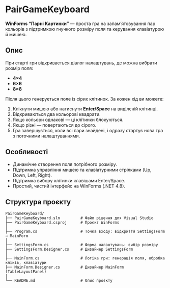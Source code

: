 # PairGameKeyboard

**WinForms “Парні Картинки”** — проста гра на запам’ятовування пар кольорів з підтримкою гнучкого розміру поля та керування клавіатурою й мишею.

## Опис

При старті гри відкривається діалог налаштувань, де можна вибрати розмір поля:

- **4×4**
- **6×6**
- **8×8**

Після цього генерується поле із сірих клітинок. За кожен хід ви можете:

1. Клікнути мишею або натиснути **Enter/Space** на виділеній клітинці.
2. Відкриваються два кольорові квадрати.
3. Якщо кольори однакові — ці клітинки блокуються.
4. Якщо різні — повертаються до сірого.
5. Гра завершується, коли всі пари знайдені, і одразу стартує нова гра з поточними налаштуваннями.

## Особливості

- Динамічне створення поля потрібного розміру.
- Підтримка управління мишею та клавіатурними стрілками (Up, Down, Left, Right).
- Підтримка вибору клітинки клавішами Enter/Space.
- Простий, чистий інтерфейс на WinForms (.NET 4.8).

## Структура проєкту

```text
PairGameKeyboard/
├── PairGameKeyboard.sln         # Файл рішення для Visual Studio
├── PairGameKeyboard.csproj      # Проєкт WinForms
│
├── Program.cs                   # Точка входу: відкриття SettingsForm → MainForm
│
├── SettingsForm.cs              # Форма налаштувань: вибір розміру
├── SettingsForm.Designer.cs     # Дизайнер SettingsForm
│
├── MainForm.cs                  # Логіка гри: генерація поля, обробка кліків, клавіатури
├── MainForm.Designer.cs         # Дизайнер MainForm (TableLayoutPanel)
│
└── README.md                    # Опис проєкту
